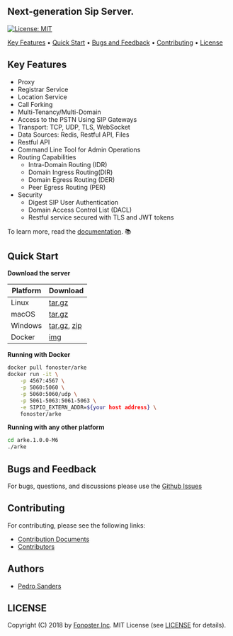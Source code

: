 <!--<h1 align="center">
  <br>
  <a href="http://github.com/fonoster/arke"><img src="https://raw.githubusercontent.com/wiki/fonoster/sipio/images/logo.png" alt="Running Arke" width="150"></a>
  <br>
  Arke
  <br>
</h1>-->

<h2 align="left">Next-generation Sip Server.</h4>

<p align="left">
  <a href="https://opensource.org/licenses/MIT">
    <img src="https://img.shields.io/badge/License-MIT-blue.svg"
         alt="License: MIT">
  </a>
</p>

<p align="left">
  <a href="#key-features">Key Features</a> •
  <a href="#quick-start">Quick Start</a> •
  <a href="#bugs-and-feedback">Bugs and Feedback</a> •
  <a href="#Contributing">Contributing</a> •
  <a href="#license">License</a>
</p>

## Key Features

- Proxy
- Registrar Service
- Location Service
- Call Forking
- Multi-Tenancy/Multi-Domain
- Access to the PSTN Using SIP Gateways
- Transport: TCP, UDP, TLS, WebSocket
- Data Sources: Redis, Restful API, Files
- Restful API
- Command Line Tool for Admin Operations
- Routing Capabilities
  - Intra-Domain Routing (IDR)
  - Domain Ingress Routing(DIR)
  - Domain Egress Routing (DER)
  - Peer Egress Routing (PER)
- Security
  - Digest SIP User Authentication
  - Domain Access Control List (DACL)
  - Restful service secured with TLS and JWT tokens

To learn more, read the [documentation](https://fonoster.github.io/arke). :books:

## Quick Start

**Download the server**

| Platform | Download |
| -- | -- |
| Linux | [tar.gz](https://github.com/fonoster/sipio/releases/download/1.0.0-M6/sipio-1.0.0-M6_linux-x64_bin.tar.gz) |  
| macOS | [tar.gz](https://github.com/fonoster/sipio/releases/download/1.0.0-M6/sipio-1.0.0-M6_osx-x64_bin.tar.gz) |  
| Windows | [tar.gz](https://github.com/fonoster/sipio/releases/download/1.0.0-M6/sipio-1.0.0-M6_windows-x64_bin.tar.gz), [zip](https://github.com/fonoster/sipio/releases/download/1.0.0-M6/sipio-1.0.0-M6_windows-x64_bin.zip) |  
| Docker | [img](https://hub.docker.com/r/fonoster/sipio/) |  

**Running with Docker**

```bash
docker pull fonoster/arke
docker run -it \
    -p 4567:4567 \
    -p 5060:5060 \
    -p 5060:5060/udp \
    -p 5061-5063:5061-5063 \
    -e SIPIO_EXTERN_ADDR=${your host address} \
    fonoster/arke
```
**Running with any other platform**

```bash
cd arke.1.0.0-M6
./arke
```

## Bugs and Feedback

For bugs, questions, and discussions please use the [Github Issues](https://github.com/fonoster/arke/issues)

## Contributing

For contributing, please see the following links:

 - [Contribution Documents](https://github.com/fonoster/arke/blob/master/CONTRIBUTING.md)
 - [Contributors](https://github.com/fonoster/arke/contributors)

## Authors
 - [Pedro Sanders](https://github.com/psanders)

## LICENSE
Copyright (C) 2018 by [Fonoster Inc](https://github.com/fonoster). MIT License (see [LICENSE](https://github.com/fonoster/arke/blob/master/LICENSE) for details).
